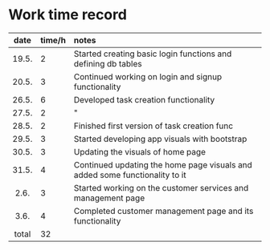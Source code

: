 # Work time record

| date | time/h | notes  |
| :----:|:-----| :-----|
| 19.5. | 2   | Started creating basic login functions and defining db tables |
| 20.5. | 3   | Continued working on login and signup functionality |
| 26.5. | 6   | Developed task creation functionality |
| 27.5. | 2   | " |
| 28.5. | 2   | Finished first version of task creation func |
| 29.5. | 3   | Started developing app visuals with bootstrap |
| 30.5. | 3   | Updating the visuals of home page |
| 31.5. | 4   | Continued updating the home page visuals and added some functionality to it |
| 2.6. | 3   | Started working on the customer services and management page |
| 3.6. | 4   | Completed customer management page and its functionality |
| total | 32   | |
